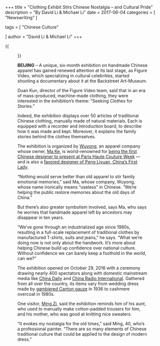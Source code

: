 +++
title = "Clothing Exhibit Stirs Chinese Nostalgia – and Cultural Pride"
description = "By David Li & Michael Li" 
date = 2017-06-04
categories = [
"Newswriting"
]

tags = [
     "Chinese Culture"

]
author = "David Li & Michael Li"
+++

{{<figure src="/images/post/clothing-exhibit.jpg" title="Film-makers ask one staffer to explain the aim of their unique exhibit of handmade Chinese clothes" caption="Photo: Michael Li">}}

**BEIJING** – A unique, six-month exhibition on handmade Chinese apparel has gained renewed attention at its last stage, as Figure Video, which specializing in cultural celebrities, started shooting a documentary about it at the Backstreet Art-Museum.

Duan Kun, director of the Figure Video team, said that in an era of mass-produced, machine-made clothing, they were interested in the exhibition’s theme: “Seeking Clothes for Stories.”

Indeed, the exhibition displays over 50 articles of traditional Chinese clothing, manually made of natural materials. Each is equipped with a recorder and introduction board, to describe how it was made and kept. Moreover, it explains the family stories behind the clothes themselves.

The exhibition is organized by [Wuyong](http://www.wuyong.org/Default.aspx), an apparel company whose owner, [Ma Ke](https://en.wikipedia.org/wiki/Ma_Ke_(fashion_designer)), is world-renowned for [being the first Chinese designer to present at Paris Haute Couture Week](http://www.cnga.org.cn/sino-france/eng/event/2008/event1.html) — and is also a [favored designer of Peng Liyuan, China’s First Lady](http://edition.cnn.com/style/article/china-fashion-ma-ke/index.html).

“Nothing would serve better than old apparel to stir family emotional memories,” said Ma, whose company, Wuyong, whose name ironically means “useless” in Chinese. “We’re helping the public restore memories about the old days of China.”

But there’s also greater symbolism involved, says Ma, who says he worries that handmade apparel left by ancestors may disappear in ten years.

“We’ve gone through an industrialized age since 1980s, resulting in a full-scale replacement of traditional clothes by manufactured T-shirts, suits and jeans,” he says. “What we’re doing now is not only about the handwork. It’s more about helping Chinese build up confidence over national culture. Without confidence we can barely keep a foothold in the world, can we?”

The exhibition opened on October 29, 2016 with a ceremony drawing nearly 400 spectators along with domestic mainstream media like [China Daily](http://www.chinadaily.com.cn/beijing/2016-11/10/content_27348770.htm) and [China Radio International](http://chinaplus.cri.cn/). Gathered from all over the country, its items vary from wedding dress made by [gambiered Canton gauze](http://www.chinadaily.com.cn/regional/2016-11/10/content_27335045.htm) in 1936 to cashmere overcoat in 1980s.

One visitor, [Ming Zi](https://www.weibo.com/sorry?pagenotfound), said the exhibition reminds him of his aunt, who used to manually make cotton-padded trousers for him, and his mother, who was good at knitting nice sweaters.

“It evokes my nostalgia for the old times,” said Ming, 40, who’s a professional painter. “There are so many elements of Chinese traditional culture that could be applied to the design of modern dress.”